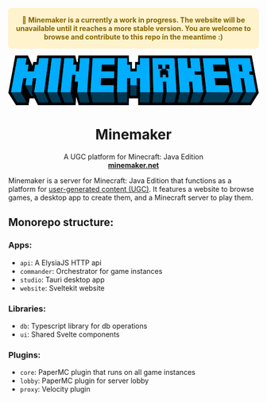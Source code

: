 <div align="center" style="background-color: #fff3cd; padding: 1em; border: 1px solid #ffeeba; border-radius: 6px; color: #856404; font-weight: bold;">
🚧 Minemaker is a currently a work in progress. The website will be unavailable until it reaches a more stable version. You are welcome to browse and contribute to this repo in the meantime :)
</div>

<p align="center">
  <p align="center">
   <img height="100" src="assets/logo.png" alt="Logo">
  </p>
	<h1 align="center"><b>Minemaker</b></h1>
	<p align="center">
		A UGC platform for Minecraft: Java Edition
    <br />
    <a href="https://minemaker.net"><strong>minemaker.net</strong></a>
  </p>
</p>

Minemaker is a server for Minecraft: Java Edition that functions as a platform for [user-generated content (UGC)](https://en.wikipedia.org/wiki/User-generated_content#Video_games). It features a website to browse games, a desktop app to create them, and a Minecraft server to play them.

## Monorepo structure:

### Apps:

- `api`: A ElysiaJS HTTP api
- `commander`: Orchestrator for game instances
- `studio`: Tauri desktop app
- `website`: Sveltekit website

### Libraries:

- `db`: Typescript library for db operations
- `ui`: Shared Svelte components

### Plugins:

- `core`: PaperMC plugin that runs on all game instances
- `lobby`: PaperMC plugin for server lobby
- `proxy`: Velocity plugin
